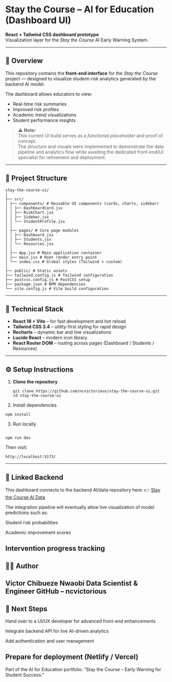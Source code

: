 # Stay the Course – AI for Education (Dashboard UI)

**React + Tailwind CSS dashboard prototype**  
Visualization layer for the *Stay the Course* AI Early Warning System.

---

## 📘 Overview

This repository contains the **front-end interface** for the *Stay the Course* project — designed to visualize student-risk analytics generated by the backend AI model.

The dashboard allows educators to view:
- Real-time risk summaries  
- Improved risk profiles  
- Academic trend visualizations  
- Student performance insights  

> ⚠️ **Note:**  
> This current UI build serves as a *functional placeholder* and proof of concept.  
> The structure and visuals were implemented to demonstrate the data pipeline and analytics flow while awaiting the dedicated front-end/UI specialist for refinement and deployment.

---

## 🧩 Project Structure
```
stay-the-course-ui/
│
├── src/
│ ├── components/ # Reusable UI components (cards, charts, sidebar)
│ │ ├── DashboardCard.jsx
│ │ ├── RiskChart.jsx
│ │ ├── Sidebar.jsx
│ │ └── StudentProfile.jsx
│ │
│ ├── pages/ # Core page modules
│ │ ├── Dashboard.jsx
│ │ ├── Students.jsx
│ │ └── Resources.jsx
│ │
│ ├── App.jsx # Main application container
│ ├── main.jsx # Root render entry point
│ └── index.css # Global styles (Tailwind + custom)
│
├── public/ # Static assets
├── tailwind.config.js # Tailwind configuration
├── postcss.config.js # PostCSS setup
├── package.json # NPM dependencies
└── vite.config.js # Vite build configuration
```


---

## 🧠 Technical Stack

- **React 18 + Vite** – for fast development and hot reload  
- **Tailwind CSS 3.4** – utility-first styling for rapid design  
- **Recharts** – dynamic bar and line visualizations  
- **Lucide React** – modern icon library  
- **React Router DOM** – routing across pages (Dashboard / Students / Resources)

---

## ⚙️ Setup Instructions

1. **Clone the repository**
   ```
   git clone https://github.com/ncvictorious/stay-the-course-ui.git
   cd stay-the-course-ui
   ```

2. Install dependencies
```
npm install
```
3. Run locally
```

npm run dev
```
Then visit:
```
http://localhost:5173/
```
---
## 🔗 Linked Backend
This dashboard connects to the backend AI/data repository here:
👉 [Stay the Course AI Data](https://github.com/ncvictorious/stay-the-course-ai-data)

The integration pipeline will eventually allow live visualization of model predictions such as:

Student risk probabilities

Academic improvement scores

Intervention progress tracking
---
## 🧑‍💻 Author
Victor Chibueze Nwaobi
Data Scientist & Engineer
GitHub – ncvictorious
---
## 🧭 Next Steps
Hand over to a UI/UX developer for advanced front-end enhancements

Integrate backend API for live AI-driven analytics

Add authentication and user management

Prepare for deployment (Netlify / Vercel)
---

Part of the AI for Education portfolio: “Stay the Course – Early Warning for Student Success.”
